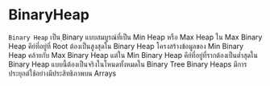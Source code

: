 # BinaryHeap

`Binary Heap` เป็น ฺBinary แบบสมบูรณ์ที่เป็น Min Heap หรือ Max Heap ใน Max Binary Heap คีย์ที่อยู่ที่ Root ต้องเป็นสูงสุดใน Binary Heap โครงสร้างข้อมูลของ Min Binary Heap คล้ายกับ Max Binary Heap แต่ใน Min Binary Heap คีย์ที่อยู่ที่รากต้องเป็นต่ำสุดใน Binary Heap แบบนี้ต้องเป็นจริงในโหนดทั้งหมดใน Binary Tree  Binary Heaps มีการประยุกต์ใช้อย่างมีประสิทธิภาพบน Arrays